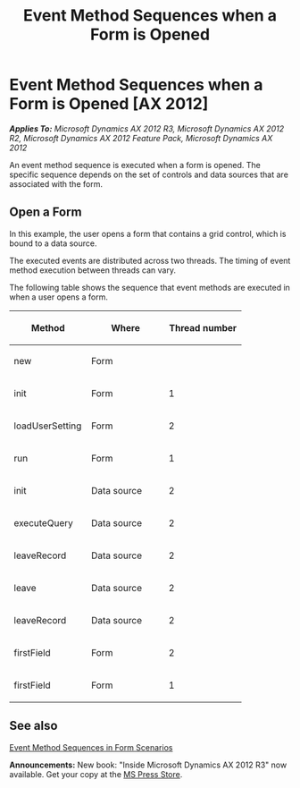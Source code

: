 ﻿---
title: Event Method Sequences when a Form is Opened
TOCTitle: Event Method Sequences when a Form is Opened
ms:assetid: 5fe6f874-d51a-4b83-949a-b25a74a3940c
ms:mtpsurl: https://msdn.microsoft.com/en-us/library/Aa608211(v=AX.60)
ms:contentKeyID: 35244459
ms.date: 05/18/2015
mtps_version: v=AX.60
---

# Event Method Sequences when a Form is Opened [AX 2012]


_**Applies To:** Microsoft Dynamics AX 2012 R3, Microsoft Dynamics AX 2012 R2, Microsoft Dynamics AX 2012 Feature Pack, Microsoft Dynamics AX 2012_

An event method sequence is executed when a form is opened. The specific sequence depends on the set of controls and data sources that are associated with the form.

## Open a Form

In this example, the user opens a form that contains a grid control, which is bound to a data source.

The executed events are distributed across two threads. The timing of event method execution between threads can vary.

The following table shows the sequence that event methods are executed in when a user opens a form.

<table>
<colgroup>
<col style="width: 33%" />
<col style="width: 33%" />
<col style="width: 33%" />
</colgroup>
<thead>
<tr class="header">
<th><p>Method</p></th>
<th><p>Where</p></th>
<th><p>Thread number</p></th>
</tr>
</thead>
<tbody>
<tr class="odd">
<td><p>new</p></td>
<td><p>Form</p></td>
<td><p></p></td>
</tr>
<tr class="even">
<td><p>init</p></td>
<td><p>Form</p></td>
<td><p>1</p></td>
</tr>
<tr class="odd">
<td><p>loadUserSetting</p></td>
<td><p>Form</p></td>
<td><p>2</p></td>
</tr>
<tr class="even">
<td><p>run</p></td>
<td><p>Form</p></td>
<td><p>1</p></td>
</tr>
<tr class="odd">
<td><p>init</p></td>
<td><p>Data source</p></td>
<td><p>2</p></td>
</tr>
<tr class="even">
<td><p>executeQuery</p></td>
<td><p>Data source</p></td>
<td><p>2</p></td>
</tr>
<tr class="odd">
<td><p>leaveRecord</p></td>
<td><p>Data source</p></td>
<td><p>2</p></td>
</tr>
<tr class="even">
<td><p>leave</p></td>
<td><p>Data source</p></td>
<td><p>2</p></td>
</tr>
<tr class="odd">
<td><p>leaveRecord</p></td>
<td><p>Data source</p></td>
<td><p>2</p></td>
</tr>
<tr class="even">
<td><p>firstField</p></td>
<td><p>Form</p></td>
<td><p>2</p></td>
</tr>
<tr class="odd">
<td><p>firstField</p></td>
<td><p>Form</p></td>
<td><p>1</p></td>
</tr>
</tbody>
</table>


## See also

[Event Method Sequences in Form Scenarios](event-method-sequences-in-form-scenarios.md)

  
**Announcements:** New book: "Inside Microsoft Dynamics AX 2012 R3" now available. Get your copy at the [MS Press Store](https://www.microsoftpressstore.com/store/inside-microsoft-dynamics-ax-2012-r3-9780735685109).

